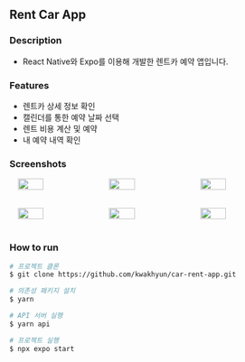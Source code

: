 ## Rent Car App

### Description

- React Native와 Expo를 이용해 개발한 렌트카 예약 앱입니다.
  <br>

### Features

- 렌트카 상세 정보 확인
- 캘린더를 통한 예약 날짜 선택
- 렌트 비용 계산 및 예약
- 내 예약 내역 확인
  <br>

### Screenshots

<div style="display: flex; gap: 2%; flex-wrap: wrap; justify-content: center">
  <img src="https://user-images.githubusercontent.com/73919235/209757888-43719972-37b0-425b-9901-68783a613962.png" width="30%" />
  <img src="https://user-images.githubusercontent.com/73919235/209758129-a4df41d1-1a3b-4c78-a27e-f5c824c8af7d.png" width="30%" />
  <img src="https://user-images.githubusercontent.com/73919235/209758225-141f183d-22e3-44b1-8b28-143aa324b270.png" width="30%" />
  
  <img src="https://user-images.githubusercontent.com/73919235/209758243-eae0da3e-f3bd-4c86-a18b-770046ddd073.png" width="30%" style="margin-top: 2rem" />
  <img src="https://user-images.githubusercontent.com/73919235/209758331-549e4f4c-b731-4105-a325-b6f2c95d571a.png" width="30%" style="margin-top: 2rem" />
  <img src="https://user-images.githubusercontent.com/73919235/209758415-06dc66be-6f62-4b38-ad1c-0003171eea99.png" width="30%" style="margin-top: 2rem" />
</div>
<br>

### How to run

```bash
# 프로젝트 클론
$ git clone https://github.com/kwakhyun/car-rent-app.git

# 의존성 패키지 설치
$ yarn

# API 서버 실행
$ yarn api

# 프로젝트 실행
$ npx expo start
```
